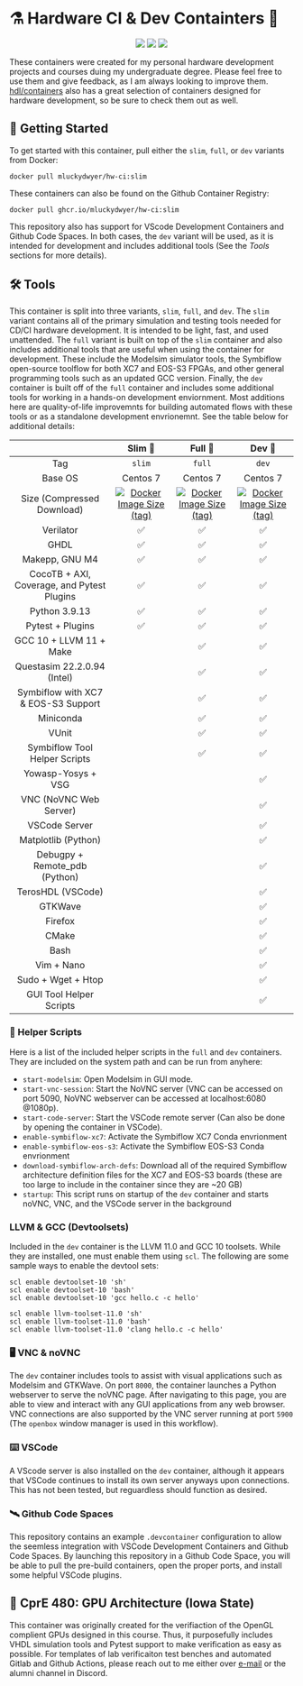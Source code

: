 # ⚗️ Hardware CI & Dev Containters 🚢

<p align="center">
  <a title="Sourcecode on GitHub" href="https://github.com/Mluckydwyer/hw-ci"><img src="https://img.shields.io/badge/Mluckydwyer-hw–ci-blueviolet.svg?longCache=true&logo=GitHub"></a><!--
  -->
  <a title="Builds" href="https://github.com/Mluckydwyer/hw-ci/actions"><img src="https://github.com/Mluckydwyer/hw-ci/actions/workflows/docker-image.yml/badge.svg"></a><!--
  -->
  <a title="Open in VSCode" href="https://open.vscode.dev/Mluckydwyer/hw-ci"><img src="https://open.vscode.dev/badges/open-in-vscode.svg"></a><!--
  -->
  <!-- <br>
  <a title="CentOS" href="https://www.centos.org/"><img src="https://img.shields.io/badge/cent%20os-002260?style=for-the-badge&logo=centos&logoColor=F0F0F0"></a>
  <a title="Docker" href="https://docker.com/"><img src="https://img.shields.io/badge/docker-%230db7ed.svg?style=for-the-badge&logo=docker&logoColor=white"></a>
  <a title="Visual Studio Code" href="https://code.visualstudio.com/"><img alt="Slim Container Size" src="https://img.shields.io/badge/Visual%20Studio%20Code-0078d7.svg?style=for-the-badge&logo=visual-studio-code&logoColor=white"></a><!--
  -->
</p>

These containers were created for my personal hardware development projects and courses duing my undergraduate degree. Please feel free to use them and give feedback, as I am always looking to improve them. [hdl/containers](https://github.com/hdl/containers) also has a great selection of containers designed for hardware development, so be sure to check them out as well.


## 🚀 Getting Started
To get started with this container, pull either the `slim`, `full`, or `dev` variants from Docker:
```properties
docker pull mluckydwyer/hw-ci:slim
```
These containers can also be found on the Github Container Registry:
```properties
docker pull ghcr.io/mluckydwyer/hw-ci:slim
```

This repository also has support for VScode Development Containers and Github Code Spaces. In both cases, the `dev` variant will be used, as it is intended for development and includes additional tools (See the _Tools_ sections for more details).


## 🛠️ Tools
This container is split into three variants, `slim`, `full`, and `dev`. The `slim` variant contains all of the primary simulation and testing tools needed for CD/CI hardware development. It is intended to be light, fast, and used unattended. The `full` variant is built on top of the `slim` container and also includes additional tools that are useful when using the container for development. These include the Modelsim simulator tools, the Symbiflow open-source toolflow for both XC7 and EOS-S3 FPGAs, and other general programming tools such as an updated GCC version. Finally, the `dev` container is built off of the `full` container and includes some additional tools for working in a hands-on development enviornment. Most additions here are quality-of-life improvemnts for building automated flows with these tools or as a standalone development envrionemnt. See the table below for additional details:

|                                            | Slim 🍃 | Full 🌱 |  Dev 🌳 |
|:------------------------------------------:|:--------:|:--------:|:-------:|
|                      Tag                   |  `slim`  |  `full`  |  `dev`  |
|                   Base OS                  | Centos 7 | Centos 7 | Centos 7 |
|               Size (Compressed Download)   | <a href="https://hub.docker.com/r/mluckydwyer/hw-ci"><img alt="Docker Image Size (tag)" src="https://img.shields.io/docker/image-size/mluckydwyer/hw-ci/slim?label=Image%20Size%20%28Slim%29"></a>  |  <a href="https://hub.docker.com/r/mluckydwyer/hw-ci"><img alt="Docker Image Size (tag)" src="https://img.shields.io/docker/image-size/mluckydwyer/hw-ci/full?label=Image%20Size%20%28Full%29"></a>  | <a href="https://hub.docker.com/r/mluckydwyer/hw-ci"><img alt="Docker Image Size (tag)" src="https://img.shields.io/docker/image-size/mluckydwyer/hw-ci/dev?label=Image%20Size%20%28Dev%29"></a> |
|                  Verilator                 |     ✅    |     ✅    |     ✅    |
|                    GHDL                    |     ✅    |     ✅    |     ✅    |
|               Makepp, GNU M4               |     ✅    |     ✅    |     ✅    |
| CocoTB + AXI, Coverage, and Pytest Plugins |     ✅    |     ✅    |     ✅    |
|                Python 3.9.13               |     ✅    |     ✅    |     ✅    |
|              Pytest + Plugins              |     ✅    |     ✅    |     ✅    |
|           GCC 10 + LLVM 11 + Make          |          |     ✅    |     ✅    |
|         Questasim 22.2.0.94 (Intel)        |          |     ✅    |     ✅    |
|    Symbiflow with XC7 & EOS-S3 Support     |          |     ✅    |     ✅    |
|                  Miniconda                 |          |     ✅    |     ✅    |
|                    VUnit                   |          |     ✅    |     ✅    |
|         Symbiflow Tool Helper Scripts      |          |     ✅    |     ✅    |
|             Yowasp-Yosys + VSG             |          |          |     ✅    |
|           VNC (NoVNC Web Server)           |          |          |     ✅    |
|                VSCode Server               |          |          |     ✅    |
|             Matplotlib (Python)            |          |          |     ✅    |
|        Debugpy + Remote_pdb (Python)       |          |          |     ✅    |
|              TerosHDL (VSCode)             |          |          |     ✅    |
|                   GTKWave                  |          |          |     ✅    |
|                   Firefox                  |          |          |     ✅    |
|                    CMake                   |          |          |     ✅    |
|                    Bash                    |          |          |     ✅    |
|                 Vim + Nano                 |          |          |     ✅    |
|             Sudo + Wget + Htop             |          |          |     ✅    |
|           GUI Tool Helper Scripts          |          |          |     ✅    |


### 📜 Helper Scripts
Here is a list of the included helper scripts in the `full` and `dev` containers. They are included on the system path and can be run from anyhere:
- `start-modelsim`: Open Modelsim in GUI mode.
- `start-vnc-session`: Start the NoVNC server (VNC can be accessed on port 5090, NoVNC webserver can be accessed at localhost:6080 @1080p).
- `start-code-server`: Start the VSCode remote server (Can also be done by opening the container in VSCode).
- `enable-symbiflow-xc7`: Activate the Symbiflow XC7 Conda envrionment
- `enable-symbiflow-eos-s3`: Activate the Symbiflow EOS-S3 Conda envrionment
- `download-symbiflow-arch-defs`: Download all of the required Symbiflow architecture definition files for the XC7 and EOS-S3 boards (these are too large to include in the container since they are ~20 GB)
- `startup`: This script runs on startup of the `dev` container and starts noVNC, VNC, and the VSCode server in the background


### LLVM & GCC (Devtoolsets)
Included in the `dev` container is the LLVM 11.0 and GCC 10 toolsets. While they are installed, one must enable them using `scl`. The following are some sample ways to enable the devtool sets:
```properties
scl enable devtoolset-10 'sh'
scl enable devtoolset-10 'bash'
scl enable devtoolset-10 'gcc hello.c -c hello'

scl enable llvm-toolset-11.0 'sh'
scl enable llvm-toolset-11.0 'bash'
scl enable llvm-toolset-11.0 'clang hello.c -c hello'
```

### 🖥️ VNC & noVNC
The `dev` container includes tools to assist with visual applications such as Modelsim and GTKWave. On port `8000`, the container launches a Python webserver to serve the noVNC page. After navigating to this page, you are able to view and interact with any GUI applications from any web browser. VNC connections are also supported by the VNC server running at port `5900` (The `openbox` window manager is used in this workflow).

### ⌨️ VSCode
A VScode server is also installed on the `dev` container, although it appears that VSCode continues to install its own server anyways upon connections. This has not been tested, but reguardless should function as desired.


### 🛰️ Github Code Spaces
This repository contains an example `.devcontainer` configuration to allow the seemless integration with VSCode Development Containers and Github Code Spaces. By launching this repository in a Github Code Space, you will be able to pull the pre-build containers, open the proper ports, and install some helpful VSCode plugins.

## 🧮 CprE 480: GPU Architecture (Iowa State)
This container was originally created for the verifiaction of the OpenGL complient GPUs designed in this course. Thus, it purposefully includes VHDL simulation tools and Pytest support to make verification as easy as possible. For templates of lab verificaiton test benches and automated Gitlab and Github Actions, please reach out to me either over [e-mail](mailto:dwyer@iastate.edu) or the alumni channel in Discord.
